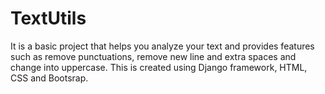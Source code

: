 # TextUtils
It is a basic project that helps you analyze your text and provides features such as remove punctuations, remove new line and extra spaces and change into uppercase.
This is created using Django framework, HTML, CSS and Bootsrap.
